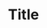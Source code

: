 ---
title: Title
description: Description

layout: product
permalink: /:path
type: product
weight: 2

new: 1

product-title: Товар с очень длинным названием и квадратными картинками
product-description: "Donec eget ex magna. Interdum et malesuada fames ac ante ipsum primis in faucibus. Pellentesque venenatis dolor imperdiet dolor mattis sagittis. Praesent rutrum sem diam, vitae egestas enim auctor sit amet. Pellentesque leo mauris, consectetur id ipsum sit amet, fergiat. Pellentesque in mi eu massa lacinia malesuada et a elit. Donec urna ex, lacinia in purus ac, pretium pulvinar mauris. Curabitur sapien risus, commodo eget turpis at, elementum convallis elit. Pellentesque enim turpis, hendrerit tristique."

product-price: "54 390"

features:
- name: "Размер:"
  value: "14х88 см"
- name: "Цвет:"
  value: "Зеленый"
- name: "Материал:"
  value: "отличный"

related:
- chair-a
- chair-b
---